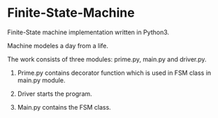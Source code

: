 # Finite-State-Machine

Finite-State machine implementation written in Python3.

Machine modeles a day from a life.

The work consists of three modules: prime.py, main.py and driver.py.

1. Prime.py contains decorator function which is used in FSM class in main.py module.

2. Driver starts the program.

3. Main.py contains the FSM class.
